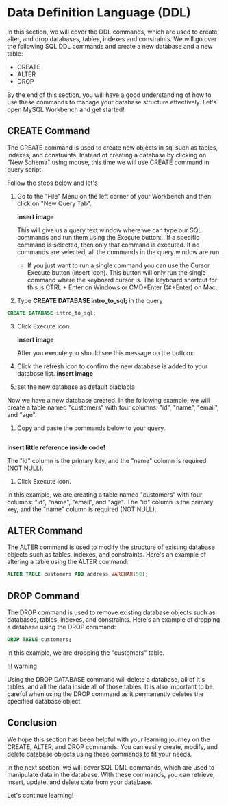 # Data Definition Language (DDL)

In this section, we will cover the DDL commands, which are used to create, alter, and drop databases, tables, indexes and constraints. We will go over the following SQL DDL commands and create a new database and a new table:

- CREATE
- ALTER
- DROP

By the end of this section, you will have a good understanding of how to use these commands to manage your database structure effectively. Let's open MySQL Workbench and get started!

## CREATE Command

The CREATE command is used to create new objects in sql such as tables, indexes, and constraints. Instead of creating a database by clicking on "New Schema" using mouse, this time we will use CREATE command in query script.

Follow the steps below and let's

1. Go to the "File" Menu on the left corner of your Workbench and then click on "New Query Tab".

   **insert image**

   This will give us a query text window where we can type our SQL commands and run them using the Execute button: . If a specific command is selected, then only that command is executed. If no commands are selected, all the commands in the query window are run.

   - If you just want to run a single command you can use the Cursor Execute button (insert icon). This button will only run the single command where the keyboard cursor is. The keyboard shortcut for this is CTRL + Enter on Windows or CMD+Enter (⌘+Enter) on Mac.

2. Type **CREATE DATABASE intro_to_sql;** in the query

```sql
CREATE DATABASE intro_to_sql;
```

3. Click Execute icon.

   **insert image**

   After you execute you should see this message on the bottom:

4. Click the refresh icon to confirm the new database is added to your database list.
   **insert image**

5. set the new database as default blablabla

Now we have a new database created. In the following example, we will create a table named "customers" with four columns: "id", "name", "email", and "age".

1. Copy and paste the commands below to your query.

```sql

```

**insert little reference inside code!**

The "id" column is the primary key, and the "name" column is required (NOT NULL).

1. Click Execute icon.

In this example, we are creating a table named "customers" with four columns: "id", "name", "email", and "age". The "id" column is the primary key, and the "name" column is required (NOT NULL).

## ALTER Command

The ALTER command is used to modify the structure of existing database objects such as tables, indexes, and constraints. Here's an example of altering a table using the ALTER command:

```sql
ALTER TABLE customers ADD address VARCHAR(50);
```

## DROP Command

The DROP command is used to remove existing database objects such as databases, tables, indexes, and constraints. Here's an example of dropping a database using the DROP command:

```sql
DROP TABLE customers;
```

In this example, we are dropping the "customers" table.

!!! warning

Using the DROP DATABASE command will delete a database, all of it's tables, and all the data inside all of those tables. It is also important to be careful when using the DROP command as it permanently deletes the specified database object.

## Conclusion

We hope this section has been helpful with your learning journey on the CREATE, ALTER, and DROP commands. You can easily create, modify, and delete database objects using these commands to fit your needs.

In the next section, we will cover SQL DML commands, which are used to manipulate data in the database. With these commands, you can retrieve, insert, update, and delete data from your database.

Let's continue learning!
